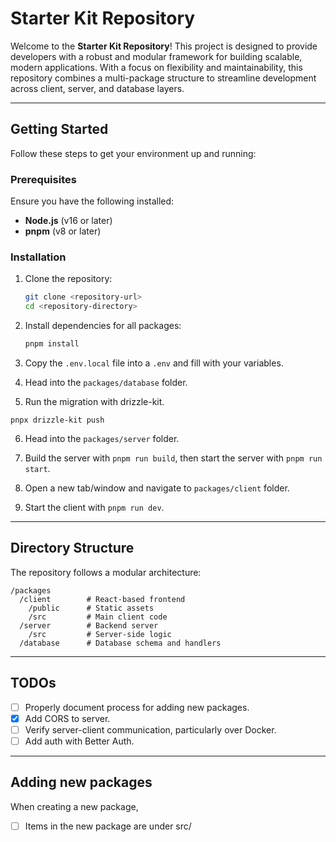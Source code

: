 # Starter Kit Repository

Welcome to the **Starter Kit Repository**! This project is designed to provide developers with a robust and modular framework for building scalable, modern applications. With a focus on flexibility and maintainability, this repository combines a multi-package structure to streamline development across client, server, and database layers.

---

## Getting Started

Follow these steps to get your environment up and running:

### Prerequisites

Ensure you have the following installed:
- **Node.js** (v16 or later)
- **pnpm** (v8 or later)

### Installation

1. Clone the repository:

   ```bash
   git clone <repository-url>
   cd <repository-directory>
   ```

2. Install dependencies for all packages:

   ```bash
   pnpm install
   ```

3. Copy the `.env.local` file into a `.env` and fill with your variables.

4. Head into the `packages/database` folder.

5. Run the migration with drizzle-kit.

  ```
  pnpx drizzle-kit push
  ```

6. Head into the `packages/server` folder.

7. Build the server with `pnpm run build`, then start the server with `pnpm run start`.

8. Open a new tab/window and navigate to `packages/client` folder.

9. Start the client with `pnpm run dev`.

---

## Directory Structure

The repository follows a modular architecture:

```
/packages
  /client        # React-based frontend
    /public      # Static assets
    /src         # Main client code
  /server        # Backend server
    /src         # Server-side logic
  /database      # Database schema and handlers
```

---

## TODOs

- [ ] Properly document process for adding new packages.
- [X] Add CORS to server.
- [ ] Verify server-client communication, particularly over Docker.
- [ ] Add auth with Better Auth.

---

## Adding new packages

When creating a new package,

- [ ] Items in the new package are under src/